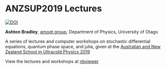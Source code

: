 # ANZSUP2019 Lectures 

[![DOI](https://zenodo.org/badge/166740766.svg)](https://zenodo.org/badge/latestdoi/166740766)

__Ashton Bradley__, [amoqt group](https://amoqt.otago.ac.nz), Department of Physics, University of Otago

A series of lectures and computer workshops on stochastic differential equations, quantum phase space, and julia, given at the [Australian and New Zealand School in Ultracold Physics 2019](https://www.otago.ac.nz/dodd-walls/events/anzsup/index.html)

View the lectures and workshops at [nbviewer](https://nbviewer.jupyter.org/github/AshtonSBradley/ANZSUP19_Stochastic/tree/master)
